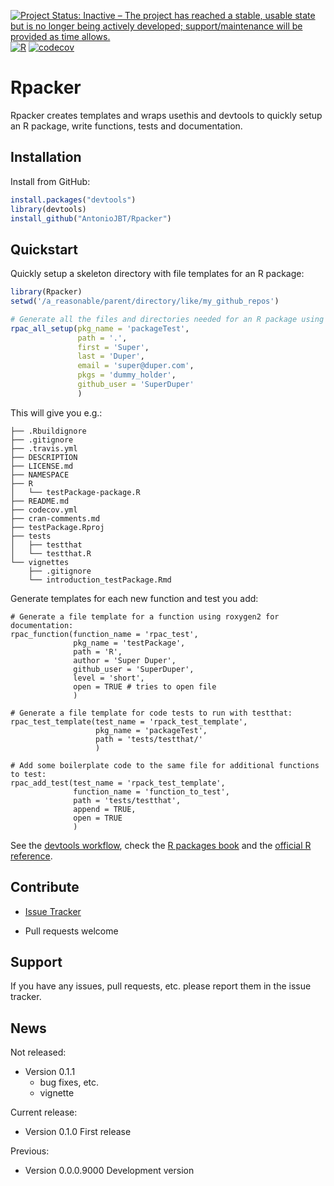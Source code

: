 [![Project Status: Inactive – The project has reached a stable, usable state but is no longer being actively developed; support/maintenance will be provided as time allows.](https://www.repostatus.org/badges/latest/inactive.svg)](https://www.repostatus.org/#inactive)
[![R](https://github.com/antoniojbt/Rpacker/actions/workflows/r-cmd-check.yml/badge.svg)](https://github.com/antoniojbt/Rpacker/actions/workflows/r-cmd-check.yml)
[![codecov](https://codecov.io/gh/AntonioJBT/Rpacker/graph/badge.svg?token=W2zjyBsgJA)](https://codecov.io/gh/AntonioJBT/Rpacker)

# Rpacker

Rpacker creates templates and wraps usethis and devtools to quickly setup an R package, write functions, tests and documentation.

## Installation

<!---
You can install the released version of Rpacker from [CRAN](https://CRAN.R-project.org) with:

``` r
install.packages("Rpacker")
```
--->

Install from GitHub:
``` r
install.packages("devtools")
library(devtools)
install_github("AntonioJBT/Rpacker")
```


## Quickstart

Quickly setup a skeleton directory with file templates for an R package:

``` r
library(Rpacker)
setwd('/a_reasonable/parent/directory/like/my_github_repos')

# Generate all the files and directories needed for an R package using the devtools workflow:
rpac_all_setup(pkg_name = 'packageTest',
               path = '.',
               first = 'Super',
               last = 'Duper',
               email = 'super@duper.com',
               pkgs = 'dummy_holder',
               github_user = 'SuperDuper'
               )
```

This will give you e.g.:
```
├── .Rbuildignore
├── .gitignore
├── .travis.yml
├── DESCRIPTION
├── LICENSE.md
├── NAMESPACE
├── R
│   └── testPackage-package.R
├── README.md
├── codecov.yml
├── cran-comments.md
├── testPackage.Rproj
├── tests
│   ├── testthat
│   └── testthat.R
└── vignettes
    ├── .gitignore
    └── introduction_testPackage.Rmd
```

Generate templates for each new function and test you add:
```
# Generate a file template for a function using roxygen2 for documentation:
rpac_function(function_name = 'rpac_test',
              pkg_name = 'testPackage',
              path = 'R',
              author = 'Super Duper',
              github_user = 'SuperDuper',
              level = 'short',
              open = TRUE # tries to open file
              )

# Generate a file template for code tests to run with testthat:
rpac_test_template(test_name = 'rpack_test_template',
                   pkg_name = 'packageTest',
                   path = 'tests/testthat/'
                   )

# Add some boilerplate code to the same file for additional functions to test:
rpac_add_test(test_name = 'rpack_test_template',
              function_name = 'function_to_test',
              path = 'tests/testthat',
              append = TRUE,
              open = TRUE
              )
```

See the [devtools workflow](https://devtools.r-lib.org/), check the [R packages book](http://r-pkgs.had.co.nz/) and the [official R reference](https://cran.r-project.org/doc/manuals/r-release/R-exts.html).

## Contribute

- [Issue Tracker](https://github.com/AntonioJBT/Rpacker/issues)

- Pull requests welcome


Support
-------

If you have any issues, pull requests, etc. please report them in the issue tracker.

## News

Not released:

- Version 0.1.1
  + bug fixes, etc.
  + vignette

Current release:

- Version 0.1.0
  First release

Previous:

- Version 0.0.0.9000
  Development version



